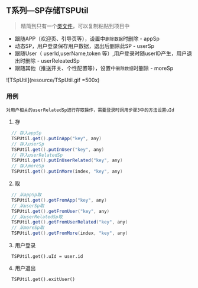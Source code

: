 ## T系列—SP存储TSPUtil

> 精简到只有一个[类文件](tsputil/src/main/java/com/github/john/tsputil/TSPUtil.kt)，可以复制粘贴到项目中
   * 跟随APP（欢迎页、引导页等），设置中`删除数据`时删除 - appSp
   * 动态SP，用户登录保存用户数据，退出后删除此SP - userSp
   * 跟随User（ userId,userName,token 等）,用户登录时随userID产生，用户退出时删除 - userReleatedSp
   * 跟随其他（推送开关、个性配置等），设置中`删除数据`时删除 - moreSp

![TSpUtil](resource/TSpUtil.gif =500x)
### 用例

	对用户相关的userRelatedSp进行存取操作，需要登录时调用步骤3中的方法设置uId
  1. 存
  ```java
    // 存入appSp
	TSPUtil.get().putInApp("key", any)
    // 存入userSp
	TSPUtil.get().putInUser("key", any)
    // 存入userRelatedSp
	TSPUtil.get().putInUserRelated("key", any)
    // 存入moreSp
	TSPUtil.get().putInMore(index, "key", any)
  ```
  2. 取
  ```java
    // 从appSp取
	TSPUtil.get().getFromApp("key", any)
    // 从userSp取
	TSPUtil.get().getFromUser("key", any)
    // 从userRelatedSp取
	TSPUtil.get().getFromUserRelated("key", any)
    // 从moreSp取
	TSPUtil.get().getFromMore(index, "key", any)
  ```
  3. 用户登录
  ````
  	TSPUtil.get().uId = user.id
  ````
  4. 用户退出
  ```
  	TSPUtil.get().exitUser()
  ```
